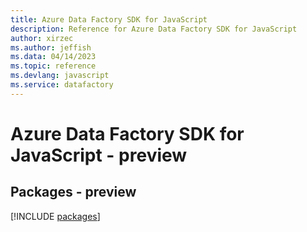 ```yaml
---
title: Azure Data Factory SDK for JavaScript
description: Reference for Azure Data Factory SDK for JavaScript
author: xirzec
ms.author: jeffish
ms.data: 04/14/2023
ms.topic: reference
ms.devlang: javascript
ms.service: datafactory
---
```

# Azure Data Factory SDK for JavaScript - preview
## Packages - preview
[!INCLUDE [packages](data-factory-index.md)]
